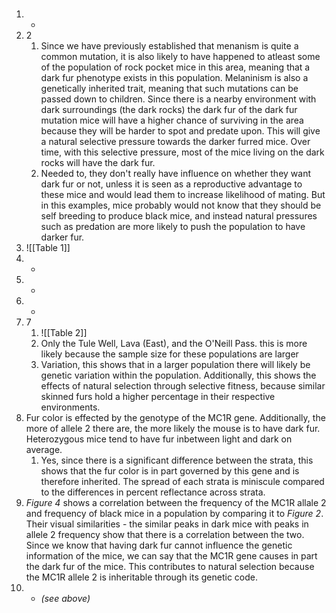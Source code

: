 #
1. -
2. 2
	1. Since we have previously established that menanism is quite a common mutation, it is also likely to have happened to atleast some of the population of rock pocket mice in this area, meaning that a dark fur phenotype exists in this population. Melaninism is also a genetically inherited trait, meaning that such mutations can be passed down to children. Since there is a nearby environment with dark surroundings (the dark rocks) the dark fur of the dark fur mutation mice will have a higher chance of surviving in the area because they will be harder to spot and predate upon. This will give a natural selective pressure towards the darker furred mice. Over time, with this selective pressure, most of the mice living on the dark rocks will have the dark fur.
	2. Needed to, they don't really have influence on whether they want dark fur or not, unless it is seen as a reproductive advantage to these mice and would lead them to increase likelihood of mating. But in this examples, mice probably would not know that they should be self breeding to produce black mice, and instead natural pressures such as predation are more likely to push the population to have darker fur.
3. ![[Table 1]]
4. -
5. -
6. -
7. 7
	1. ![[Table 2]]
	2. Only the Tule Well, Lava (East), and the O'Neill Pass. this is more likely because the sample size for these populations are larger
	3. Variation, this shows that in a larger population there will likely be genetic variation within the population. Additionally, this shows the effects of natural selection through selective fitness, because similar skinned furs hold a higher percentage in their respective environments.
8. Fur color is effected by the genotype of the MC1R gene. Additionally, the more of allele 2 there are, the more likely the mouse is to have dark fur. Heterozygous mice tend to have fur inbetween light and dark on average.
	1. Yes, since there is a significant difference between the strata, this shows that the fur color is in part governed by this gene and is therefore inherited. The spread of each strata is miniscule compared to the differences in percent reflectance across strata.
9. *Figure 4* shows a correlation between the frequency of the MC1R allale 2 and frequency of black mice in a population by comparing it to *Figure 2*. Their visual similarities - the similar peaks in dark mice with peaks in allele 2 frequency show that there is a correlation between the two. Since we know that having dark fur cannot influence the genetic information of the mice, we can say that the MC1R gene causes in part the dark fur of the mice. This contributes to natural selection because the MC1R allele 2 is inheritable through its genetic code.
10. - *(see above)*

## 